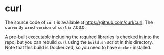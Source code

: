 # curl

The source code of `curl` is available at https://github.com/curl/curl.
The currently used version of `curl` is 7.68.0.

A pre-built executable including the required libraries is checked in into the repo, but you can rebuild `curl` using the `build.sh` script in this directory.
Note that this build is Dockerized, so you need to have `docker` installed.
